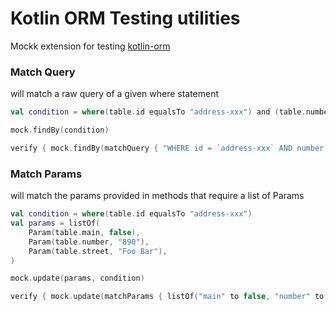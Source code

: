 # Kotlin ORM Testing utilities

Mockk extension for testing [kotlin-orm](https://github.com/tcds-io/kotlin-orm)

### Match Query
will match a raw query of a given where statement
```kotlin
val condition = where(table.id equalsTo "address-xxx") and (table.number differentOf "NA")

mock.findBy(condition)

verify { mock.findBy(matchQuery { "WHERE id = `address-xxx` AND number != `NA`" }) }
```


### Match Params
will match the params provided in methods that require a list of Params
```kotlin
val condition = where(table.id equalsTo "address-xxx")
val params = listOf(
    Param(table.main, false),
    Param(table.number, "890"),
    Param(table.street, "Foo Bar"),
)

mock.update(params, condition)

verify { mock.update(matchParams { listOf("main" to false, "number" to "890", "street" to "Foo Bar") }, any()) }
```
